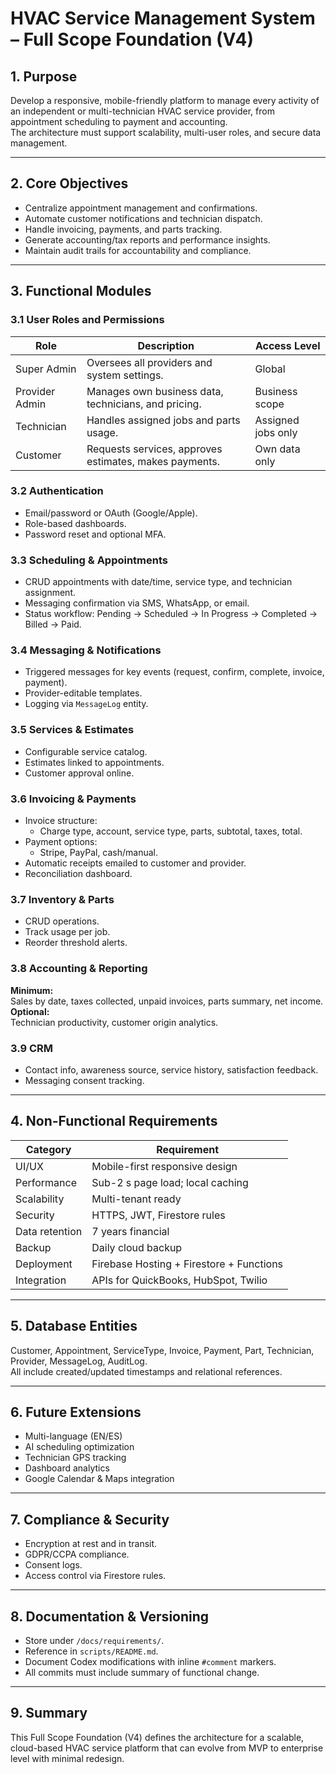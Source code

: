 # HVAC Service Management System – Full Scope Foundation (V4)

## 1. Purpose
Develop a responsive, mobile-friendly platform to manage every activity of an independent or multi-technician HVAC service provider, from appointment scheduling to payment and accounting.  
The architecture must support scalability, multi-user roles, and secure data management.

---

## 2. Core Objectives
- Centralize appointment management and confirmations.
- Automate customer notifications and technician dispatch.
- Handle invoicing, payments, and parts tracking.
- Generate accounting/tax reports and performance insights.
- Maintain audit trails for accountability and compliance.

---

## 3. Functional Modules

### 3.1 User Roles and Permissions
| Role | Description | Access Level |
|------|--------------|--------------|
| Super Admin | Oversees all providers and system settings. | Global |
| Provider Admin | Manages own business data, technicians, and pricing. | Business scope |
| Technician | Handles assigned jobs and parts usage. | Assigned jobs only |
| Customer | Requests services, approves estimates, makes payments. | Own data only |

### 3.2 Authentication
- Email/password or OAuth (Google/Apple).
- Role-based dashboards.
- Password reset and optional MFA.

### 3.3 Scheduling & Appointments
- CRUD appointments with date/time, service type, and technician assignment.
- Messaging confirmation via SMS, WhatsApp, or email.
- Status workflow: Pending → Scheduled → In Progress → Completed → Billed → Paid.

### 3.4 Messaging & Notifications
- Triggered messages for key events (request, confirm, complete, invoice, payment).
- Provider-editable templates.
- Logging via `MessageLog` entity.

### 3.5 Services & Estimates
- Configurable service catalog.
- Estimates linked to appointments.
- Customer approval online.

### 3.6 Invoicing & Payments
- Invoice structure:
  - Charge type, account, service type, parts, subtotal, taxes, total.
- Payment options:
  - Stripe, PayPal, cash/manual.
- Automatic receipts emailed to customer and provider.
- Reconciliation dashboard.

### 3.7 Inventory & Parts
- CRUD operations.
- Track usage per job.
- Reorder threshold alerts.

### 3.8 Accounting & Reporting
**Minimum:**  
Sales by date, taxes collected, unpaid invoices, parts summary, net income.  
**Optional:**  
Technician productivity, customer origin analytics.

### 3.9 CRM
- Contact info, awareness source, service history, satisfaction feedback.
- Messaging consent tracking.

---

## 4. Non-Functional Requirements
| Category | Requirement |
|-----------|-------------|
| UI/UX | Mobile-first responsive design |
| Performance | Sub-2 s page load; local caching |
| Scalability | Multi-tenant ready |
| Security | HTTPS, JWT, Firestore rules |
| Data retention | 7 years financial |
| Backup | Daily cloud backup |
| Deployment | Firebase Hosting + Firestore + Functions |
| Integration | APIs for QuickBooks, HubSpot, Twilio |

---

## 5. Database Entities
Customer, Appointment, ServiceType, Invoice, Payment, Part, Technician, Provider, MessageLog, AuditLog.  
All include created/updated timestamps and relational references.

---

## 6. Future Extensions
- Multi-language (EN/ES)
- AI scheduling optimization
- Technician GPS tracking
- Dashboard analytics
- Google Calendar & Maps integration

---

## 7. Compliance & Security
- Encryption at rest and in transit.
- GDPR/CCPA compliance.
- Consent logs.
- Access control via Firestore rules.

---

## 8. Documentation & Versioning
- Store under `/docs/requirements/`.
- Reference in `scripts/README.md`.
- Document Codex modifications with inline `#comment` markers.
- All commits must include summary of functional change.

---

## 9. Summary
This Full Scope Foundation (V4) defines the architecture for a scalable, cloud-based HVAC service platform that can evolve from MVP to enterprise level with minimal redesign.